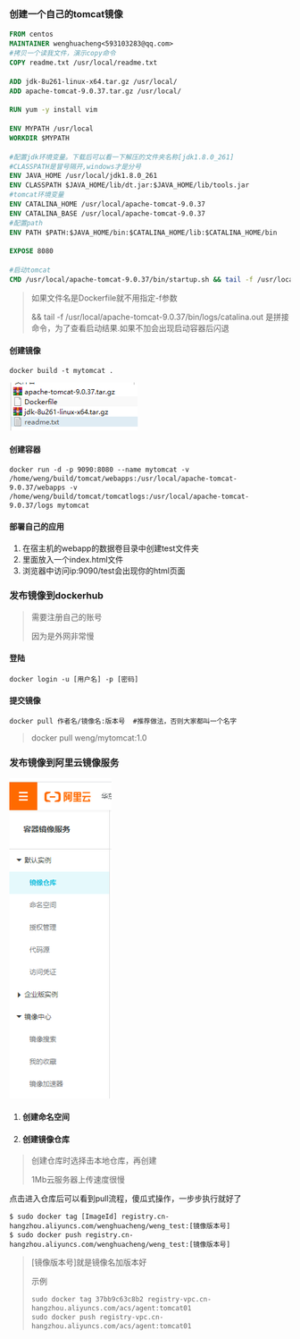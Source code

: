 ### 创建一个自己的tomcat镜像

```dockerfile
FROM centos
MAINTAINER wenghuacheng<593103283@qq.com> 
#拷贝一个读我文件，演示copy命令
COPY readme.txt /usr/local/readme.txt

ADD jdk-8u261-linux-x64.tar.gz /usr/local/
ADD apache-tomcat-9.0.37.tar.gz /usr/local/

RUN yum -y install vim

ENV MYPATH /usr/local
WORKDIR $MYPATH

#配置jdk环境变量。下载后可以看一下解压的文件夹名称[jdk1.8.0_261]
#CLASSPATH是冒号隔开,windows才是分号
ENV JAVA_HOME /usr/local/jdk1.8.0_261
ENV CLASSPATH $JAVA_HOME/lib/dt.jar:$JAVA_HOME/lib/tools.jar
#tomcat环境变量
ENV CATALINA_HOME /usr/local/apache-tomcat-9.0.37
ENV CATALINA_BASE /usr/local/apache-tomcat-9.0.37
#配置path
ENV PATH $PATH:$JAVA_HOME/bin:$CATALINA_HOME/lib:$CATALINA_HOME/bin

EXPOSE 8080

#启动tomcat
CMD /usr/local/apache-tomcat-9.0.37/bin/startup.sh && tail -f /usr/local/apache-tomcat-9.0.37/logs/catalina.out
```

> 如果文件名是Dockerfile就不用指定-f参数
>
> && tail -f /usr/local/apache-tomcat-9.0.37/bin/logs/catalina.out 是拼接命令，为了查看启动结果.如果不加会出现启动容器后闪退

#### 创建镜像

```
docker build -t mytomcat .
```

![文件夹图片](images/tomcat部署文件.PNG)

#### 创建容器

```shell
docker run -d -p 9090:8080 --name mytomcat -v /home/weng/build/tomcat/webapps:/usr/local/apache-tomcat-9.0.37/webapps -v  /home/weng/build/tomcat/tomcatlogs:/usr/local/apache-tomcat-9.0.37/logs mytomcat
```



#### 部署自己的应用 

1. 在宿主机的webapp的数据卷目录中创建test文件夹
2. 里面放入一个index.html文件
3. 浏览器中访问ip:9090/test会出现你的html页面



### 发布镜像到dockerhub

> 需要注册自己的账号
>
> 因为是外网非常慢

#### 登陆

```
docker login -u [用户名] -p [密码]
```

#### 提交镜像

```shell
docker pull 作者名/镜像名:版本号  #推荐做法，否则大家都叫一个名字
```

> docker pull weng/mytomcat:1.0
>



### 发布镜像到阿里云镜像服务

![镜像](images/阿里云镜像.png)

1. #### 创建命名空间

2. #### 创建镜像仓库

> 创建仓库时选择击本地仓库，再创建
>
> 1Mb云服务器上传速度很慢

点击进入仓库后可以看到pull流程，傻瓜式操作，一步步执行就好了

```
$ sudo docker tag [ImageId] registry.cn-hangzhou.aliyuncs.com/wenghuacheng/weng_test:[镜像版本号]
$ sudo docker push registry.cn-hangzhou.aliyuncs.com/wenghuacheng/weng_test:[镜像版本号]
```

> [镜像版本号]就是镜像名加版本好
>
> 示例
>
> ```
> sudo docker tag 37bb9c63c8b2 registry-vpc.cn-hangzhou.aliyuncs.com/acs/agent:tomcat01
> sudo docker push registry-vpc.cn-hangzhou.aliyuncs.com/acs/agent:tomcat01
> ```







